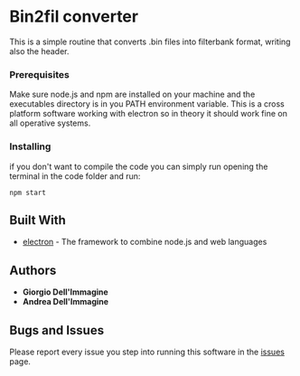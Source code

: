 # Bin2fil converter

This is a simple routine that converts .bin files into filterbank format, writing also the header.

### Prerequisites

Make sure node.js and npm are installed on your machine and the executables directory is in you PATH environment variable.
This is a cross platform software working with electron so in theory it should work fine on all operative systems.

### Installing

if you don't want to compile the code you can simply run opening the terminal in the code folder and run:

```
npm start
```


## Built With

* [electron](https://github.com/electron/electron) - The framework to combine node.js and web languages


## Authors

* **Giorgio Dell'Immagine**
* **Andrea Dell'Immagine**

## Bugs and Issues

Please report every issue you step into running this software in the [issues](https://github.com/gio54321/bin2fil/issues) page.
